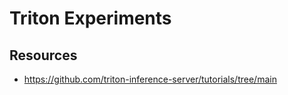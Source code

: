 # Triton Experiments

## Resources

- https://github.com/triton-inference-server/tutorials/tree/main